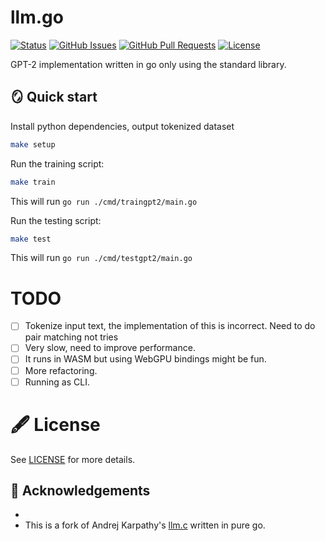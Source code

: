 <h1 >llm.go</h1>

<div >

[![Status](https://img.shields.io/badge/status-active-success.svg)]()
[![GitHub Issues](https://img.shields.io/github/issues/joshcarp/llm.go)](https://github.com/joshcarp/grpctl/issues)
[![GitHub Pull Requests](https://img.shields.io/github/issues-pr/joshcarp/llm.go)](https://github.com/joshcarp/grpctl/pulls)
[![License](https://img.shields.io/badge/license-apache2-blue.svg)](/LICENSE)

</div>

GPT-2 implementation written in go only using the standard library.

## 🪞 Quick start

Install python dependencies, output tokenized dataset

```bash
make setup
```

Run the training script:
```bash
make train
```

This will run `go run ./cmd/traingpt2/main.go`

Run the testing script:
```bash
make test
```

This will run `go run ./cmd/testgpt2/main.go`

# TODO
- [ ] Tokenize input text, the implementation of this is incorrect. Need to do pair matching not tries
- [ ] Very slow, need to improve performance.
- [ ] It runs in WASM but using WebGPU bindings might be fun.
- [ ] More refactoring.
- [ ] Running as CLI.

# 🖋️ License <a name = "license"></a>

See [LICENSE](LICENSE) for more details.

## 🎉 Acknowledgements <a name = "acknowledgement"></a>
- 
- This is a fork of Andrej Karpathy's [llm.c](https://github.com/karpathy/llm.c) written in pure go.
 
